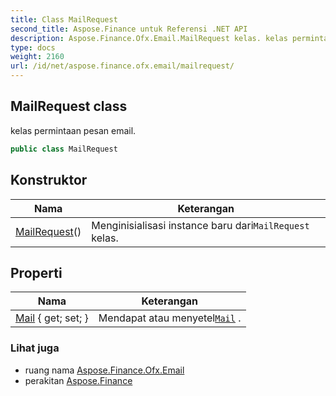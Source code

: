 ```yaml
---
title: Class MailRequest
second_title: Aspose.Finance untuk Referensi .NET API
description: Aspose.Finance.Ofx.Email.MailRequest kelas. kelas permintaan pesan email.
type: docs
weight: 2160
url: /id/net/aspose.finance.ofx.email/mailrequest/
---
```

## MailRequest class

kelas permintaan pesan email.

```csharp
public class MailRequest
```

## Konstruktor

| Nama | Keterangan |
| --- | --- |
| [MailRequest](mailrequest/)() | Menginisialisasi instance baru dari`MailRequest` kelas. |

## Properti

| Nama | Keterangan |
| --- | --- |
| [Mail](../../aspose.finance.ofx.email/mailrequest/mail/) { get; set; } | Mendapat atau menyetel[`Mail`](./mail/) . |

### Lihat juga

* ruang nama [Aspose.Finance.Ofx.Email](../../aspose.finance.ofx.email/)
* perakitan [Aspose.Finance](../../)


